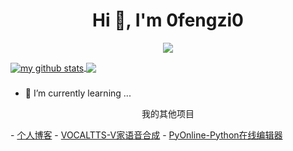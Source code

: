 <h1 align="center">Hi 👋, I'm 0fengzi0</h1>

<p align="center"> 
  <img src="https://profile-counter.glitch.me/0fengzi0/count.svg" />
</p>

<a href="https://github.com/0fengzi0">
  <img align="center" src="https://github-readme-stats-teal.vercel.app/api?username=0fengzi0&show_icons=truet&include_all_commits=True&hide=contribs" alt="my github stats" />
</a>

<a href="https://github.com/0fengzi0">
  <!-- Change the `github-readme-stats.anuraghazra1.vercel.app` to `github-readme-stats.vercel.app`  -->
  <img align="center" src="https://github-readme-stats-teal.vercel.app/api/top-langs/?username=0fengzi0&layout=compact" />
</a>

###
- 🌱 I’m currently learning ...

<p align="center">
  我的其他项目
</p>
- <a target="_blank" href="http://5ixf.cc"> 个人博客</a>
- <a target="_blank" href="https://tts.5ixf.vip">VOCALTTS-V家语音合成</a>
- <a target="_blank" href="https://py.5ixf.vip">PyOnline-Python在线编辑器</a>

